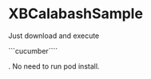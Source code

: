 XBCalabashSample
================

Just download and execute

```cucumber````

. No need to run pod install.
